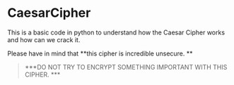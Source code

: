 # CaesarCipher

This is a basic code in python to understand how the Caesar Cipher works and how can we crack it. 

Please have in mind that **this cipher is incredible unsecure. **
> ***DO NOT TRY TO ENCRYPT SOMETHING IMPORTANT WITH THIS CIPHER. ***
